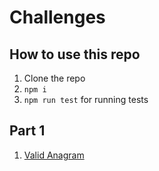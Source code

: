 # Challenges

## How to use this repo
1. Clone the repo
2. `npm i`
3. `npm run test` for running tests
## Part 1

1. [Valid Anagram](https://github.com/hojjatjokar/challenges-in-js/blob/main/src/ValidAnagram/challenge.md)